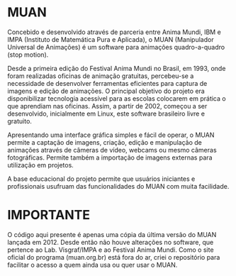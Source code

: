 # MUAN
Concebido e desenvolvido através de parceria entre Anima Mundi, IBM e IMPA (Instituto de Matemática Pura e Aplicada), o MUAN (Manipulador Universal de Animações) é um software para animações quadro-a-quadro (stop motion).

Desde a primeira edição do Festival Anima Mundi no Brasil, em 1993, onde foram realizadas oficinas de animação gratuitas, percebeu-se a necessidade de desenvolver ferramentas eficientes para captura de imagens e edição de animações. O principal objetivo do projeto era disponibilizar tecnologia acessível para as escolas colocarem em prática o que aprendiam nas oficinas. Assim, a partir de 2002, começou a ser desenvolvido, inicialmente em Linux, este software brasileiro livre e gratuito.

Apresentando uma interface gráfica simples e fácil de operar, o MUAN permite a captação de imagens, criação, edição e manipulação de animações através de câmeras de vídeo, webcams ou mesmo câmeras fotográficas. Permite também a importação de imagens externas para utilização em projetos.

A base educacional do projeto permite que usuários iniciantes e profissionais usufruam das funcionalidades do MUAN com muita facilidade.

# IMPORTANTE
O código aqui presente é apenas uma cópia da última versão do MUAN lançada em 2012. Desde então não houve alterações no software, que pertence ao Lab. Visgraf/IMPA e ao Festival Anima Mundi. Como o site oficial do programa (muan.org.br) está fora do ar, criei o repositório para facilitar o acesso a quem ainda usa ou quer usar o MUAN.
